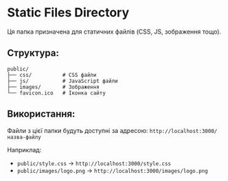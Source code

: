 # Static Files Directory

Ця папка призначена для статичних файлів (CSS, JS, зображення тощо).

## Структура:

```
public/
├── css/          # CSS файли
├── js/           # JavaScript файли
├── images/       # Зображення
└── favicon.ico   # Іконка сайту
```

## Використання:

Файли з цієї папки будуть доступні за адресою:
`http://localhost:3000/назва-файлу`

Наприклад:

- `public/style.css` → `http://localhost:3000/style.css`
- `public/images/logo.png` → `http://localhost:3000/images/logo.png`

